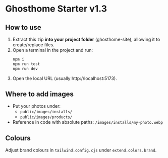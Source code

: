 # Ghosthome Starter v1.3

## How to use
1. Extract this zip **into your project folder** (ghosthome-site), allowing it to create/replace files.
2. Open a terminal in the project and run:
   ```bash
   npm i
   npm run test
   npm run dev
   ```
3. Open the local URL (usually http://localhost:5173).

## Where to add images
- Put your photos under:
  - `public/images/installs/`
  - `public/images/products/`
- Reference in code with absolute paths: `/images/installs/my-photo.webp`

## Colours
Adjust brand colours in `tailwind.config.cjs` under `extend.colors.brand`.